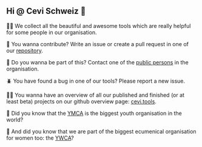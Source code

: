 ## Hi @ Cevi Schweiz 👋

🙋‍♀️  We collect all the beautiful and awesome tools which are really helpful for some people in our organisation.

🌈  You wanna contribute? Write an issue or create a pull request in one of our [repository](https://github.com/orgs/cevi/repositories).

💪  Do you wanna be part of this? Contact one of the [public persons](https://github.com/orgs/cevi/people) in the organisation.

🪲  You have found a bug in one of our tools? Please report a new issue.

👩‍💻  You wanna have an overview of all our published and finished (or at least beta) projects on our github overview page: [cevi.tools](https://cevi.tools).

🍿  Did you know that the [YMCA](https://www.ymca.int/) is the biggest youth organisation in the world?

🍿  And did you know that we are part of the biggest ecumenical organisation for women too: the [YWCA](https://www.worldywca.org/)?

<!--

**Here are some ideas to get you started:**

🙋‍♀️ A short introduction - what is your organization all about?
🌈 Contribution guidelines - how can the community get involved?
👩‍💻 Useful resources - where can the community find your docs? Is there anything else the community should know?
🍿 Fun facts - what does your team eat for breakfast?
🧙 Remember, you can do mighty things with the power of [Markdown](https://docs.github.com/github/writing-on-github/getting-started-with-writing-and-formatting-on-github/basic-writing-and-formatting-syntax)
-->
